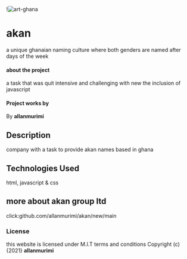 !![art-ghana](https://user-images.githubusercontent.com/89457206/132175101-f5f7ee01-9535-4edd-9097-5f6043f71b73.jpg)
# akan
a unique ghanaian naming culture where both genders are named after days of the week
#### about the project
a task that was quit intensive and challenging with new the inclusion of javascript
#### Project works by
By **allanmurimi**
## Description
company with a task to provide akan names based in ghana
## Technologies Used
html, javascript & css
## more about akan group ltd
click:github.com/allanmurimi/akan/new/main
### License
this website is licensed under M.I.T terms and conditions
Copyright (c) {2021} **allanmurimi**
